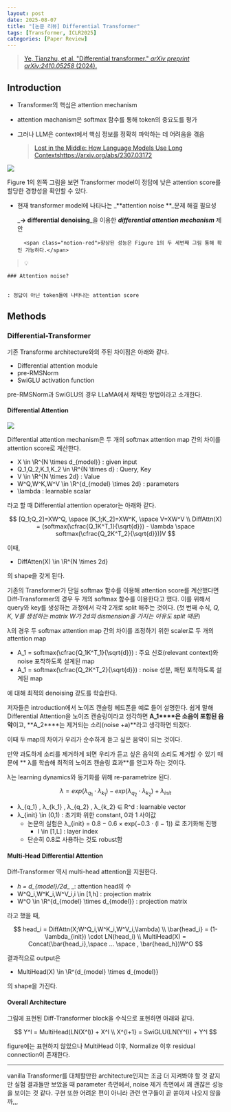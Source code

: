 ```yaml
---
layout: post
date: 2025-08-07
title: "[논문 리뷰] Differential Transformer"
tags: [Transformer, ICLR2025]
categories: [Paper Review]
---
```


> [Ye, Tianzhu, et al. "Differential transformer." ](https://arxiv.org/abs/2410.05258)[_arXiv preprint arXiv:2410.05258_](https://arxiv.org/abs/2410.05258)[ (2024).](https://arxiv.org/abs/2410.05258)



## Introduction

- Transformer의 핵심은 attention mechanism
- attention machanism은 softmax 함수를 통해 token의 중요도를 평가
- 그러나 LLM은 context에서 핵심 정보를 정확히 파악하는 데 어려움을 겪음

	> [Lost in the Middle: How Language Models Use Long Contextshttps://arxiv.org/abs/2307.03172](https://arxiv.org/abs/2307.03172)


![](https://prod-files-secure.s3.us-west-2.amazonaws.com/542b861c-36a8-4051-84e5-8804b6728dba/9083ea56-691a-4752-ae26-47f403431ac8/image.png?X-Amz-Algorithm=AWS4-HMAC-SHA256&X-Amz-Content-Sha256=UNSIGNED-PAYLOAD&X-Amz-Credential=ASIAZI2LB4665VVV6JSD%2F20250830%2Fus-west-2%2Fs3%2Faws4_request&X-Amz-Date=20250830T131418Z&X-Amz-Expires=3600&X-Amz-Security-Token=IQoJb3JpZ2luX2VjEHoaCXVzLXdlc3QtMiJGMEQCIF8B6VmBW%2FU9huV7FY%2FrjtzUldA26mNCUW%2B5edCcqUFDAiBRiz3EPpMaBHwXyS0dwhrwxMyx2gqMHj8QZZvkW%2BWddiqIBAjT%2F%2F%2F%2F%2F%2F%2F%2F%2F%2F8BEAAaDDYzNzQyMzE4MzgwNSIM6NFz6ixMGdQP6pZKKtwDQpLV7FJlKJkkGJJglOvQRjTtYnW0xjJM2peIUaYmmnUzxLD%2B9Ujn9oq5rV5DOFx60hC6uxrDjSFfs%2BT8cDsEhxepLjfU0rBmgadDqgNh3ncIPBtDbk0pvOpeSo8TVr8aYQZ%2FEstjtdkC0%2BYPZKAe6zrmSYfg9ZT%2BBTa9OnIyveDtOHzuCfF%2BT875cYi1Ox5xSp8MdllJSYLp5MsSl67oBNPRmTkkvynN34OV1uAOMTzCHLaBp97%2B1%2FcT4jl97T7Kf1iMAm2kJMxDofnY7TDKAw1QstMNd98JCNqCT9KPFda8hQTO%2B7pJxp%2BxtkUcHzTDPgnrOtWv7VyToQdYeDeT8UqXSI%2B3c7qAJXZllFZHQG6qQ%2FgJEhQkRj5b%2F2fq2eIrdqsTNEOr9Wsew3eDgtIC9jc9Sw3Bx2a54oejD5xiplkjtdIfuHPBiXAOzySBahpBRTdj2b0xJGVV6Y3BDnZb0rPx6NePgUrRY2R5VQsIBBIsOI3eQcexd88Ejn2mLYYURc%2FYy0N5QxzeTrSOQJ1h3fPZs0B3TqH8feqVhNdMSsBuyZ9AfF%2F0NemBYRZK5hH7iHpbmhagfdg4VCGkP2EZEwvA9Y7jBfYDFZUAuMUmtKJasT4H%2BjOuETGlj5kwipjLxQY6pgG71wjItSzh%2BtvZywtqFdswrxGfNjaLBu72JkRZ%2BnfLvBJXqhW7LLlOMnuFZ9oUNmaWPQSUF2utcx0YQN0O1u42Xs9V0edLmC8MpweGrmMaFEiX50KwL6j0YTzimu2iRBg2iRbtbHb1SvSPIvP24CTA18u%2B%2F5NMDsTdQkEi9YqVe0HF46AO8w3fLFCrrDgvGAWZ6MXmpxues%2BiOVRt2%2BF%2FL3JmjXBXK&X-Amz-Signature=c3df34146be47744dcf390186630df54acb57c1d50e12eace428d1532860b77a&X-Amz-SignedHeaders=host&x-amz-checksum-mode=ENABLED&x-id=GetObject)


Figure 1의 왼쪽 그림을 보면 Transformer model이 정답에 낮은 attention score를 할당한 경향성을 확인할 수 있다.

- 현재 transformer model에 나타나는 _**attention noise **_문제 해결 필요성

	_**→ differential denoising**_을 이용한 _**differential attention mechanism**_ 제안


		<span class="notion-red">향상된 성능은 Figure 1의 두 세번째 그림 통해 확인 가능하다.</span>


> 💡 


	### Attention noise?


	: 정답이 아닌 token들에 나타나는 attention score



## Methods



### Differential-Transformer


기존 Transforme architecture와의 주된 차이점은 아래와 같다.

- Differential attention module
- pre-RMSNorm
- SwiGLU activation function

pre-RMSNorm과 SwiGLU의 경우 LLaMA에서 채택한 방법이라고 소개한다.



#### Differential Attention


![](https://prod-files-secure.s3.us-west-2.amazonaws.com/542b861c-36a8-4051-84e5-8804b6728dba/116d70b2-1963-4810-9167-f4c7d8a06e8f/image.png?X-Amz-Algorithm=AWS4-HMAC-SHA256&X-Amz-Content-Sha256=UNSIGNED-PAYLOAD&X-Amz-Credential=ASIAZI2LB4665VVV6JSD%2F20250830%2Fus-west-2%2Fs3%2Faws4_request&X-Amz-Date=20250830T131418Z&X-Amz-Expires=3600&X-Amz-Security-Token=IQoJb3JpZ2luX2VjEHoaCXVzLXdlc3QtMiJGMEQCIF8B6VmBW%2FU9huV7FY%2FrjtzUldA26mNCUW%2B5edCcqUFDAiBRiz3EPpMaBHwXyS0dwhrwxMyx2gqMHj8QZZvkW%2BWddiqIBAjT%2F%2F%2F%2F%2F%2F%2F%2F%2F%2F8BEAAaDDYzNzQyMzE4MzgwNSIM6NFz6ixMGdQP6pZKKtwDQpLV7FJlKJkkGJJglOvQRjTtYnW0xjJM2peIUaYmmnUzxLD%2B9Ujn9oq5rV5DOFx60hC6uxrDjSFfs%2BT8cDsEhxepLjfU0rBmgadDqgNh3ncIPBtDbk0pvOpeSo8TVr8aYQZ%2FEstjtdkC0%2BYPZKAe6zrmSYfg9ZT%2BBTa9OnIyveDtOHzuCfF%2BT875cYi1Ox5xSp8MdllJSYLp5MsSl67oBNPRmTkkvynN34OV1uAOMTzCHLaBp97%2B1%2FcT4jl97T7Kf1iMAm2kJMxDofnY7TDKAw1QstMNd98JCNqCT9KPFda8hQTO%2B7pJxp%2BxtkUcHzTDPgnrOtWv7VyToQdYeDeT8UqXSI%2B3c7qAJXZllFZHQG6qQ%2FgJEhQkRj5b%2F2fq2eIrdqsTNEOr9Wsew3eDgtIC9jc9Sw3Bx2a54oejD5xiplkjtdIfuHPBiXAOzySBahpBRTdj2b0xJGVV6Y3BDnZb0rPx6NePgUrRY2R5VQsIBBIsOI3eQcexd88Ejn2mLYYURc%2FYy0N5QxzeTrSOQJ1h3fPZs0B3TqH8feqVhNdMSsBuyZ9AfF%2F0NemBYRZK5hH7iHpbmhagfdg4VCGkP2EZEwvA9Y7jBfYDFZUAuMUmtKJasT4H%2BjOuETGlj5kwipjLxQY6pgG71wjItSzh%2BtvZywtqFdswrxGfNjaLBu72JkRZ%2BnfLvBJXqhW7LLlOMnuFZ9oUNmaWPQSUF2utcx0YQN0O1u42Xs9V0edLmC8MpweGrmMaFEiX50KwL6j0YTzimu2iRBg2iRbtbHb1SvSPIvP24CTA18u%2B%2F5NMDsTdQkEi9YqVe0HF46AO8w3fLFCrrDgvGAWZ6MXmpxues%2BiOVRt2%2BF%2FL3JmjXBXK&X-Amz-Signature=e29b439de29affbad897598e95107404ee83fe3c6283744860cc5d91ac94ad25&X-Amz-SignedHeaders=host&x-amz-checksum-mode=ENABLED&x-id=GetObject)


Differential attention mechanism은 두 개의 softmax attention map 간의 차이를 attention score로 계산한다.

- X \in \R^{N \times d\_{model}} : given input
- Q\_1,Q\_2,K\_1,K\_2 \in \R^{N \times d} : Query, Key
- V \in \R^{N \times 2d} : Value
- W^Q,W^K,W^V \in \R^{d\_{model} \times 2d} : parameters
- \lambda : learnable scalar

라고 할 때 Differential attention operator는 아래와 같다.


$$
[Q_1;Q_2]=XW^Q, \space [K_1;K_2]=XW^K, \space V=XW^V \\
DiffAttn(X) = (softmax(\cfrac{Q_1K^T_1}{\sqrt{d}}) - \lambda \space softmax(\cfrac{Q_2K^T_2}{\sqrt{d}}))V
$$


이때,

- DiffAtten(X) \in \R^{N \times 2d}

의 shape을 갖게 된다.


기존의 Transformer가 단일 softmax 함수를 이용해 attention score를 계산했다면 Diff-Transformer의 경우 두 개의 softmax 함수를 이용한다고 했다. 이를 위해서 query와 key를 생성하는 과정에서 각각 2개로 split 해주는 것이다. <span class="notion-red">(첫 번째 수식, </span><span class="notion-red">_Q, K, V를 생성하는 matrix W가 2d의 dismension을 가지는 이유도 split 때문_</span><span class="notion-red">)</span>


 λ의 경우 두 softmax attention map 간의 차이를 조정하기 위한 scaler로 두 개의 attention map

- A\_1 = softmax(\cfrac{Q\_1K^T\_1}{\sqrt{d}}) : 주요 신호(relevant context)와 noise 포착하도록 설계된 map
- A\_1 = softmax(\cfrac{Q\_2K^T\_2}{\sqrt{d}}) : noise 성분, 패턴 포착하도록 설계된 map 

에 대해 최적의 denoising 강도를 학습한다.


저자들은 introduction에서 노이즈 캔슬링 헤드폰을 예로 들어 설명한다. 쉽게 말해 Differential Attention을 노이즈 캔슬링이라고 생각하면 **A\_1****은 소음이 포함된 음악**이고, **A\_2****는 제거되는 소리(noise +a)**라고 생각하면 되겠다. 


이때 두 map의 차이가 우리가 순수하게 듣고 싶은 음악이 되는 것이다. 


만약 과도하게 소리를 제거하게 되면 우리가 듣고 싶은 음악의 소리도 제거할 수 있기 때문에 ** λ를 학습해 최적의 노이즈 캔슬링 효과**를 얻고자 하는 것이다.


λ는 learning dynamics와 동기화를 위해 re-parametrize 된다.


$$
\lambda = exp(\lambda_{q_1} \cdot \lambda_{k_1}) - exp(\lambda_{q_2} \cdot \lambda_{k_2}) + \lambda_{init}
$$

- λ\_{q\_1} , λ\_{k\_1} , λ\_{q\_2} , λ\_{k\_2} ∈ R^d : learnable vector
- λ\_{init} \in (0,1) : 초기화 위한 constant, 0과 1 사이값
	- 논문의 실험은 λ\_{init} = 0.8 − 0.6 × exp(−0.3 · (l − 1)) 로 초기화해 진행
		- l \in [1,L] : layer index
	- 단순히 0.8로 사용하는 것도 robust함


#### **Multi-Head Differential Attention**


Diff-Transformer 역시 multi-head attention을 지원한다.

- _h = d\_{model}/2d__ _: attention head의 수
- W^Q\_i,W^K\_i,W^V\_i,i \in [1,h] : projection matrix
- W^O \in \R^{d\_{model} \times d\_{model}} : projection matrix

라고 했을 때,


$$
head_i = DiffAttn(X;W^Q_i,W^K_i,W^V_i,\lambda) \\
\bar{head_i} = (1-\lambda_{init}) \cdot LN(head_i) \\
MultiHead(X) = Concat(\bar{head_i},\space ... \space , \bar{head_h})W^O
$$


결과적으로 output은

- MultiHead(X) \in \R^{d\_{model} \times d\_{model}}

의 shape을 가진다.



#### Overall Architecture


그림에 표현된 Diff-Transformer block을 수식으로 표현하면 아래와 같다.


$$
Y^l = MultiHead(LN(X^l)) + X^l \\
X^{l+1} = SwiGLU(LN(Y^l)) + Y^l
$$


figure에는 표현하지 않았으나 MultiHead 이후, Normalize 이후 residual connection이 존재한다.


---


vanilla Transformer를 대체할만한 architecture인지는 조금 더 지켜봐야 할 것 같지만 실험 결과들만 보았을 때 parameter 측면에서, noise 제거 측면에서 꽤 괜찮은 성능을 보이는 것 같다. 구현 또한 어려운 편이 아니라 관련 연구들이 곧 쏟아져 나오지 않을까,,,

